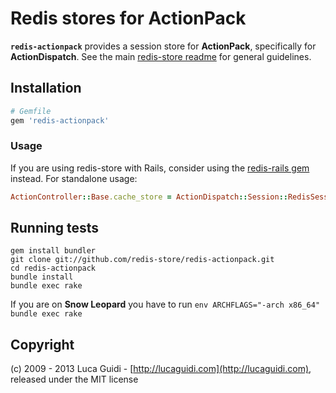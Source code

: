 # Redis stores for ActionPack

__`redis-actionpack`__ provides a session store for __ActionPack__, specifically for __ActionDispatch__. See the main [redis-store readme](https://github.com/redis-store/redis-store) for general guidelines.

## Installation

```ruby
# Gemfile
gem 'redis-actionpack'
```

### Usage

If you are using redis-store with Rails, consider using the [redis-rails gem](https://github.com/redis-store/redis-rails) instead. For standalone usage:

```ruby
ActionController::Base.cache_store = ActionDispatch::Session::RedisSessionStore.new
```

## Running tests

```shell
gem install bundler
git clone git://github.com/redis-store/redis-actionpack.git
cd redis-actionpack
bundle install
bundle exec rake
```

If you are on **Snow Leopard** you have to run `env ARCHFLAGS="-arch x86_64" bundle exec rake`

## Copyright

(c) 2009 - 2013 Luca Guidi - [http://lucaguidi.com](http://lucaguidi.com), released under the MIT license
